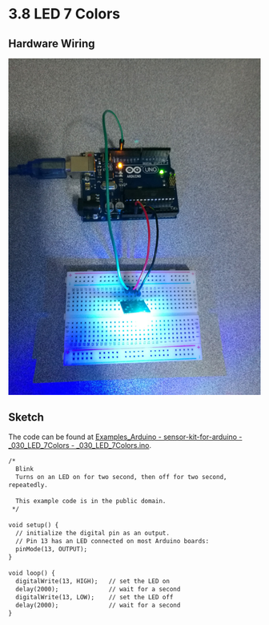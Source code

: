 # 3.8 LED 7 Colors

## Hardware Wiring

![Image](../../Examples/sensor-kit-for-arduino/030_led_7colors.jpg)


## Sketch

The code can be found at [Examples_Arduino - sensor-kit-for-arduino - _030_LED_7Colors - _030_LED_7Colors.ino](https://github.com/LongerVisionRobot/Examples_Arduino/blob/master/sensor-kit-for-arduino/_030_LED_7Colors/_030_LED_7Colors.ino).
```
/*
  Blink
  Turns on an LED on for two second, then off for two second, repeatedly.
 
  This example code is in the public domain.
 */

void setup() {                
  // initialize the digital pin as an output.
  // Pin 13 has an LED connected on most Arduino boards:
  pinMode(13, OUTPUT);     
}

void loop() {
  digitalWrite(13, HIGH);   // set the LED on
  delay(2000);              // wait for a second
  digitalWrite(13, LOW);    // set the LED off
  delay(2000);              // wait for a second
}
```